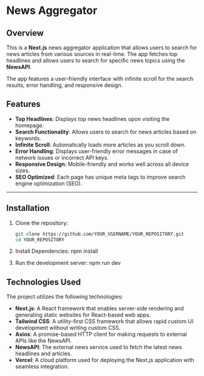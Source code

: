 # News Aggregator

## Overview

This is a **Next.js** news aggregator application that allows users to search for news articles from various sources in real-time. The app fetches top headlines and allows users to search for specific news topics using the **NewsAPI**. 

The app features a user-friendly interface with infinite scroll for the search results, error handling, and responsive design.

## Features

- **Top Headlines**: Displays top news headlines upon visiting the homepage.
- **Search Functionality**: Allows users to search for news articles based on keywords.
- **Infinite Scroll**: Automatically loads more articles as you scroll down.
- **Error Handling**: Displays user-friendly error messages in case of network issues or incorrect API keys.
- **Responsive Design**: Mobile-friendly and works well across all device sizes.
- **SEO Optimized**: Each page has unique meta tags to improve search engine optimization (SEO).

---

## Installation

1. Clone the repository:

   ```bash
   git clone https://github.com/YOUR_USERNAME/YOUR_REPOSITORY.git
   cd YOUR_REPOSITORY
2. Install Dependencies:
   npm install
3. Run the development server:
   npm run dev 

## Technologies Used

The project utilizes the following technologies:

- **Next.js**: A React framework that enables server-side rendering and generating static websites for React-based web apps.
- **Tailwind CSS**: A utility-first CSS framework that allows rapid custom UI development without writing custom CSS.
- **Axios**: A promise-based HTTP client for making requests to external APIs like the NewsAPI.
- **NewsAPI**: The external news service used to fetch the latest news headlines and articles.
- **Vercel**: A cloud platform used for deploying the Next.js application with seamless integration.
